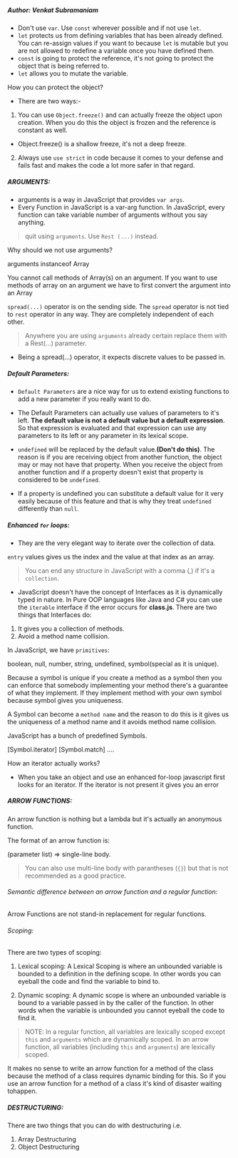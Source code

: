 ##### Author: Venkat Subramaniam

- Don't use `var`. Use `const` wherever possible and if not use `let`.
- `let` protects us from defining variables that has been already defined. You can re-assign values if you want to because `let` is mutable but you are not allowed to redefine a variable once you have defined them. 
- `const` is going to protect the reference, it's not going to protect the object that is being referred to.
- `let` allows you to mutate the variable.

How you can protect the object?
- There are two ways:-

1. You can use `Object.freeze()` and can actually freeze the object upon creation. When you do this the object is frozen and the reference is constant as well.

- Object.freeze() is a shallow freeze, it's not a deep freeze.

2. Always use `use strict` in code because it comes to your defense and fails fast and makes the code a lot more safer in that regard.


##### ARGUMENTS:

- arguments is a way in JavaScript that provides `var args`.
- Every Function in JavaScript is a var-arg function. In JavaScript, every function can take variable number of arguments without you say anything.

> quit using `arguments`. Use `Rest (...)` instead.

Why should we not use arguments?

arguments instanceof Array

You cannot call methods of Array(s) on an argument. If you want to use methods of array on an argument we have to first convert the argument into an Array 

`spread(...)` operator is on the sending side. The `spread` operator is not tied to `rest` operator in any way. They are completely independent of each other.

> Anywhere you are using `arguments` already certain replace them with a Rest(...) parameter.

- Being a spread(...) operator, it expects discrete values to be passed in.


##### Default Parameters:

- `Default Parameters` are a nice way for us to extend existing functions to add a new parameter if you really want to do.
- The Default Parameters can actually use values of parameters to it's left. **The default value is not a default value but a default expression**. So that expression is evaluated and that expression can use any parameters
to its left or any parameter in its lexical scope.

- `undefined` will be replaced by the default value.**(Don't do this)**. The reason is if you are receiving object from another function, the object may or may not have that property. When you receive the object from another function and if a property doesn't exist that property is considered to be `undefined`.

- If a property is undefined you can substitute a default value for it very easily because of this feature and that is why they treat `undefined` differently than `null`.



##### Enhanced `for` loops:

- They are the very elegant way to iterate over the collection of data.

`entry` values  gives us the index and the value at that index as an array.


> You can end any structure in JavaScript with a comma (,) if it's a `collection`.



- JavaScript doesn't have the concept of Interfaces as it is dynamically typed in nature. In Pure OOP languages like Java and C# you can use the `iterable` interface if the error occurs for **class.js**. There are two things that Interfaces do:

1. It gives you a collection of methods.
2. Avoid a method name collision.


In JavaScript, we have `primitives`:

boolean, null, number, string, undefined, symbol(special as it is unique).

Because a symbol is unique if you create a method as a symbol then you can enforce that somebody implementing your method there's a guarantee of what they implement. If they implement method with your own symbol because 
symbol gives you uniqueness.


A Symbol can become a `method name` and the reason to do this is it gives us the uniqueness of a method name and it avoids method name collision.

JavaScript has a bunch of predefined Symbols.

[Symbol.iterator]
[Symbol.match] ....



How an iterator actually works?
- When you take an object and use an enhanced for-loop javascript first looks for an iterator. If the iterator is not present it gives you an error 


##### ARROW FUNCTIONS:

An arrow function is nothing but a lambda but it's actually an anonymous function. 

The format of an arrow function is:

(parameter list) => single-line body.

> You can also use multi-line body with parantheses (`{}`) but that is not recommended as a good practice.



###### Semantic difference between an arrow function and a regular function:

Arrow Functions are not stand-in replacement for regular functions.



###### Scoping:
There are two types of scoping:

1. Lexical scoping: A Lexical Scoping is where an unbounded variable is bounded to a definition in the defining scope. In other words you can eyeball the code and find the variable to bind to.

2. Dynamic scoping: A dynamic scope is where an unbounded variable is bound to a variable passed in by the caller of the function. In other words when the variable is unbounded you cannot eyeball the code to find it.

> NOTE: In a regular function, all variables are lexically scoped except `this` and `arguments` which are dynamically scoped. In an arrow function, all variables (including `this` and `arguments`) are lexically scoped.

It makes no sense to write an arrow function for a method of the class because the method of a class requires dynamic binding for this. So if you use an arrow function for a method of a class it's kind of disaster waiting tohappen.


##### DESTRUCTURING:

There are two things that you can do with destructuring i.e.

1. Array Destructuring
2. Object Destructuring

